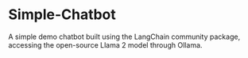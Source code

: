 # Simple-Chatbot
A simple demo chatbot built using the LangChain community package, accessing the open-source Llama 2 model through Ollama.
